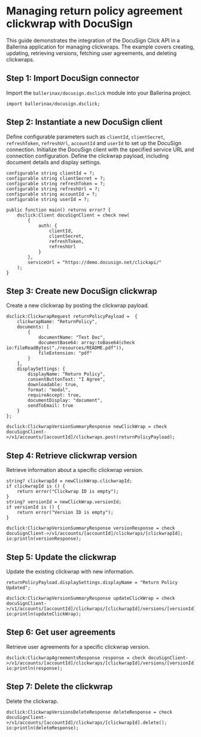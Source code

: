 # Managing return policy agreement clickwrap with DocuSign

This guide demonstrates the integration of the DocuSign Click API in a Ballerina application for managing clickwraps. The example covers creating, updating, retrieving versions, fetching user agreements, and deleting clickwraps.

## Step 1: Import DocuSign connector

Import the `ballerinax/docusign.dsclick` module into your Ballerina project.

```ballerina
import ballerinax/docusign.dsclick;
```

## Step 2: Instantiate a new DocuSign client

Define configurable parameters such as `clientId`, `clientSecret`, `refreshToken`, `refreshUrl`, `accountId` and `userId` to set up the DocuSign connection. Initialize the DocuSign client with the specified service URL and connection configuration. Define the clickwrap payload, including document details and display settings.

```ballerina
configurable string clientId = ?;
configurable string clientSecret = ?;
configurable string refreshToken = ?;
configurable string refreshUrl = ?;
configurable string accountId = ?;
configurable string userId = ?;

public function main() returns error? {
    dsclick:Client docuSignClient = check new(
        {
            auth: {
                clientId,
                clientSecret,
                refreshToken,
                refreshUrl
            }
        },
        serviceUrl = "https://demo.docusign.net/clickapi/"
    );
}
```

## Step 3: Create new DocuSign clickwrap

Create a new clickwrap by posting the clickwrap payload.

```ballerina
dsclick:ClickwrapRequest returnPolicyPayload =  {
    clickwrapName: "ReturnPolicy",
    documents: [
        {
            documentName: "Test Doc",
            documentBase64: array:toBase64(check io:fileReadBytes("./resources/README.pdf")),
            fileExtension: "pdf"
        }
    ],
    displaySettings: {
        displayName: "Return Policy",
        consentButtonText: "I Agree",
        downloadable: true,
        format: "modal",
        requireAccept: true,
        documentDisplay: "document",
        sendToEmail: true 
    }
};

dsclick:ClickwrapVersionSummaryResponse newClickWrap = check docuSignClient->/v1/accounts/[accountId]/clickwraps.post(returnPolicyPayload);
```

## Step 4: Retrieve clickwrap version

Retrieve information about a specific clickwrap version.

```ballerina
string? clickwrapId = newClickWrap.clickwrapId;
if clickwrapId is () {
    return error("Clickwrap ID is empty");
}
string? versionId = newClickWrap.versionId;
if versionId is () {
    return error("Version ID is empty");
}

dsclick:ClickwrapVersionSummaryResponse versionResponse = check docuSignClient->/v1/accounts/[accountId]/clickwraps/[clickwrapId];
io:println(versionResponse);
```

## Step 5: Update the clickwrap

Update the existing clickwrap with new information.

```ballerina
returnPolicyPayload.displaySettings.displayName = "Return Policy Updated";

dsclick:ClickwrapVersionSummaryResponse updateClickWrap = check docuSignClient->/v1/accounts/[accountId]/clickwraps/[clickwrapId]/versions/[versionId].put(returnPolicyPayload);
io:println(updateClickWrap);
```

## Step 6: Get user agreements

Retrieve user agreements for a specific clickwrap version.

```ballerina
dsclick:ClickwrapAgreementsResponse response = check docuSignClient->/v1/accounts/[accountId]/clickwraps/[clickwrapId]/versions/[versionId]/users();
io:println(response);
```

## Step 7: Delete the clickwrap

Delete the clickwrap.

```ballerina
dsclick:ClickwrapVersionsDeleteResponse deleteResponse = check docuSignClient->/v1/accounts/[accountId]/clickwraps/[clickwrapId].delete();
io:println(deleteResponse);
```
